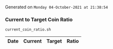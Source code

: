 Generated on `Monday 04-October-2021 at 21:38:54`

### Current to Target Coin Ratio
`current_coin_ratio.sh`

Date|Current|Target|Ratio
---|---|---|---
